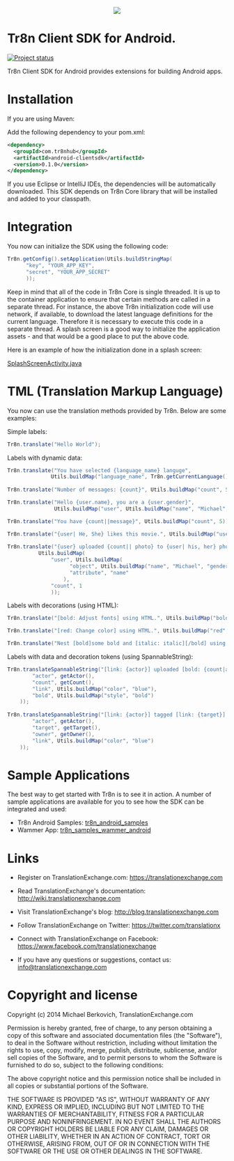 <p align="center">
  <img src="https://raw.github.com/tr8n/tr8n/master/doc/screenshots/tr8nlogo.png">
</p>

Tr8n Client SDK for Android.
===

[![Project status](http://stillmaintained.com/tr8n/tr8n_android_clientsdk.png)](http://stillmaintained.com/tr8n/tr8n_android_clientsdk.png)

Tr8n Client SDK for Android provides extensions for building Android apps.

Installation
==================

If you are using Maven:

Add the following dependency to your pom.xml:

```xml
<dependency>
  <groupId>com.tr8nhub</groupId>
  <artifactId>android-clientsdk</artifactId>
  <version>0.1.0</version>
</dependency>
```

If you use Eclipse or IntelliJ IDEs, the dependencies will be automatically downloaded. This SDK depends on Tr8n Core library that will be installed and added to your classpath.


Integration
==================

You now can initialize the SDK using the following code:

```java
Tr8n.getConfig().setApplication(Utils.buildStringMap(
      "key", "YOUR_APP_KEY",
      "secret", "YOUR_APP_SECRET"
      ));
```

Keep in mind that all of the code in Tr8n Core is single threaded. It is up to the container application to ensure that certain methods are called in a separate thread.
For instance, the above Tr8n initialization code will use network, if available, to download the latest language definitions for the current language.
Therefore it is necessary to execute this code in a separate thread. A splash screen is a good way to initialize the application assets - and that would be a good place to put the above code.

Here is an example of how the initialization done in a splash screen:

[SplashScreenActivity.java](https://github.com/tr8n/tr8n_samples_wammer_android/blob/master/src/main/java/com/tr8n/samples/wammer/activities/SplashScreenActivity.java)

TML (Translation Markup Language)
==================

You now can use the translation methods provided by Tr8n. Below are some examples:

Simple labels:

```java
Tr8n.translate("Hello World");
```


Labels with dynamic data:

```java
Tr8n.translate("You have selected {language_name} languge", 
              Utils.buildMap("language_name", Tr8n.getCurrentLanguage().getEnglishName()));
          
Tr8n.translate("Number of messages: {count}", Utils.buildMap("count", 5));

Tr8n.translate("Hello {user.name}, you are a {user.gender}", 
               Utils.buildMap("user", Utils.buildMap("name", "Michael", "gender", "male")));

Tr8n.translate("You have {count||message}", Utils.buildMap("count", 5));

Tr8n.translate("{user| He, She} likes this movie.", Utils.buildMap("user", Utils.buildMap("gender", "male")));
      
Tr8n.translate("{user} uploaded {count|| photo} to {user| his, her} photo album.", 
          Utils.buildMap(
              "user", Utils.buildMap(
                    "object", Utils.buildMap("name", "Michael", "gender", "male"),
                    "attribute", "name"
                  ),
              "count", 1
              ));
```

Labels with decorations (using HTML):

```java
Tr8n.translate("[bold: Adjust fonts] using HTML.", Utils.buildMap("bold", "<strong>{$0}</strong>"));

Tr8n.translate("[red: Change color] using HTML.", Utils.buildMap("red", "<font color='red'>{$0}</font>"));

Tr8n.translate("Nest [bold]some bold and [italic: italic][/bold] using HTML.", Utils.buildMap("italic", "<i>{$0}</i>", "bold", "<strong>{$0}</strong>"));
```

Labels with data and decoration tokens (using SpannableString):

```java
Tr8n.translateSpannableString("[link: {actor}] uploaded [bold: {count|a document, #count# documents}] to a public folder.", Utils.buildMap(
        "actor", getActor(),
        "count", getCount(),
        "link", Utils.buildMap("color", "blue"),
        "bold", Utils.buildMap("style", "bold")
    ));
    
Tr8n.translateSpannableString("[link: {actor}] tagged [link: {target}] in [link: {owner::pos}] photo.", Utils.buildMap(
        "actor", getActor(),
        "target", getTarget(),
        "owner", getOwner(),
        "link", Utils.buildMap("color", "blue")
    ));
```


Sample Applications
==================

The best way to get started with Tr8n is to see it in action. A number of sample applications are available for you to see how the SDK can be integrated and used:

* Tr8n Android Samples: [tr8n_android_samples](https://github.com/tr8n/tr8n_android_samples)
* Wammer App: [tr8n_samples_wammer_android](https://github.com/tr8n/tr8n_samples_wammer_android)



Links
==================

* Register on TranslationExchange.com: https://translationexchange.com

* Read TranslationExchange's documentation: http://wiki.translationexchange.com

* Visit TranslationExchange's blog: http://blog.translationexchange.com

* Follow TranslationExchange on Twitter: https://twitter.com/translationx

* Connect with TranslationExchange on Facebook: https://www.facebook.com/translationexchange

* If you have any questions or suggestions, contact us: info@translationexchange.com


Copyright and license
==================

Copyright (c) 2014 Michael Berkovich, TranslationExchange.com

Permission is hereby granted, free of charge, to any person obtaining
a copy of this software and associated documentation files (the
"Software"), to deal in the Software without restriction, including
without limitation the rights to use, copy, modify, merge, publish,
distribute, sublicense, and/or sell copies of the Software, and to
permit persons to whom the Software is furnished to do so, subject to
the following conditions:

The above copyright notice and this permission notice shall be
included in all copies or substantial portions of the Software.

THE SOFTWARE IS PROVIDED "AS IS", WITHOUT WARRANTY OF ANY KIND,
EXPRESS OR IMPLIED, INCLUDING BUT NOT LIMITED TO THE WARRANTIES OF
MERCHANTABILITY, FITNESS FOR A PARTICULAR PURPOSE AND
NONINFRINGEMENT. IN NO EVENT SHALL THE AUTHORS OR COPYRIGHT HOLDERS BE
LIABLE FOR ANY CLAIM, DAMAGES OR OTHER LIABILITY, WHETHER IN AN ACTION
OF CONTRACT, TORT OR OTHERWISE, ARISING FROM, OUT OF OR IN CONNECTION
WITH THE SOFTWARE OR THE USE OR OTHER DEALINGS IN THE SOFTWARE.
